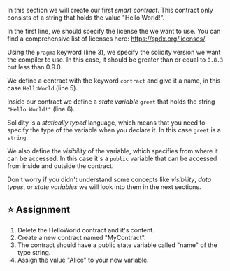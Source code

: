 In this section we will create our first *smart contract*. This contract only consists of a string that holds the value "Hello World!".

In the first line, we should specify the license the we want to use. You can find a comprehensive list of licenses here: https://spdx.org/licenses/.

Using the `pragma` keyword (line 3), we specify the solidity version we want the compiler to use. In this case, it should be greater than or equal to `0.8.3` but less than 0.9.0.

We define a contract with the keyword `contract` and give it a name, in this case `HelloWorld` (line 5).

Inside our contract we define a *state variable* `greet` that holds the string `"Hello World!"` (line 6). 

Solidity is a *statically typed* language, which means that you need to specify the type of the variable when you declare it. In this case `greet` is a `string`.

We also define the *visibility* of the variable, which specifies from where it can be accessed. In this case it's a `public` variable that can be accessed from inside and outside the contract.

Don't worry if you didn't understand some concepts like *visibility*, *data types*, or *state variables* we will look into them in the next sections.

## ⭐️ Assignment
1. Delete the HelloWorld contract and it's content.
2. Create a new contract named "MyContract".
3. The contract should have a public state variable called "name" of the type string.
4. Assign the value "Alice" to your new variable.